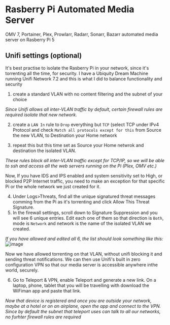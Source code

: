 # Rasberry Pi Automated Media Server
OMV 7, Portainer, Plex, Prowlarr, Radarr, Sonarr, Bazarr automated media server on Rasberry Pi 5

## Unifi settings (optional)
It's best practise to isolate the Rasberry Pi in your network, since it's torrenting all the time, for security. I have a Ubiquity Dream Machine running Unifi Network 7.2 and this is what I did to balance functionality and security
1. create a standard VLAN with no content filtering and the subnet of your choice

_Since Unifi allows all inter-VLAN traffic by default, certain firewall rules are required isolate that new network._

2. create a `LAN In` rule to `Drop` everything but `TCP` (select TCP under IPv4 Protocol and check `Match all protocols except for this` from Source the new VLAN, to Destination your Home network

3. repeat this but this time set as Source your Home netwrok and destination the isolated VLAN.

_These rules block all inter-VLAN traffic except for TCP/IP, so we will be able to ssh and access all the web servers running on the Pi (Plex, OMV etc.)_

Now, If you have IDS and IPS enabled and system sensitivity set to High, or blocked P2P Internet traffic, you need to make an exception for that specific Pi or the whole network we just created for it.

4. Under Logs>Threats, find all the unique signatured threat messages comming from the Pi as it's torrenting and click Allow This Threat Signature.
5. In the firewall settings, scroll down to Signature Suppression and you will see 6 unique entries. Edit each one of them so that direction is `Both`, mode is `Network` and network is the name of the isolated VLAN we created.

_If you have allowed and edited all 6, the list should look something like this:_
![image](https://github.com/dk-raw/rasberry-pi-media-server/assets/68110106/c1fa16af-9630-4b79-9e39-5104c957f361)

Now we have allowed torrenting on that VLAN, without unifi blocking it and sending threat notifications. We can then use Unifi's built in zero configuration VPN so that our media server is accessible anywhere inthe world, securely.

6. Go to Teleport & VPN, enable Teleport and generate a new link. On a laptop, phone, tablet that you will be travelling with download the WiFiman app and paste that link.

_Now that device is registered and once you are outside your network, maybe at a hotel or on an airplane, open the app and connect to the VPN. Since by default the subnet that teleport uses can talk to all our networks, no furhter firewall rules are required_
